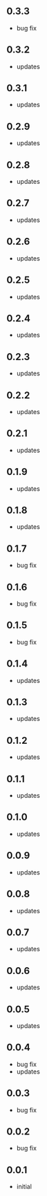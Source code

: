 ## 0.3.3
* bug fix
## 0.3.2
* updates
## 0.3.1
* updates
## 0.2.9
* updates
## 0.2.8
* updates
## 0.2.7
* updates
## 0.2.6
* updates
## 0.2.5
* updates
## 0.2.4
* updates
## 0.2.3
* updates
## 0.2.2
* updates
## 0.2.1
* updates
## 0.1.9
* updates
## 0.1.8
* updates
## 0.1.7
* bug fix
## 0.1.6
* bug fix
## 0.1.5
* bug fix
## 0.1.4
* updates
## 0.1.3
* updates
## 0.1.2
* updates
## 0.1.1
* updates
## 0.1.0
* updates
## 0.0.9
* updates
## 0.0.8
* updates
## 0.0.7
* updates
## 0.0.6
* updates
## 0.0.5
* updates
## 0.0.4
* bug fix
* updates
## 0.0.3
* bug fix
## 0.0.2
* bug fix
## 0.0.1
* initial

